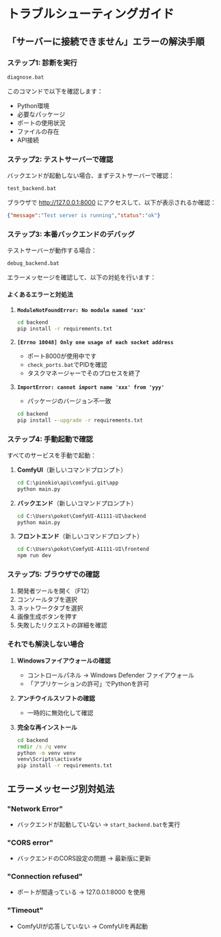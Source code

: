 # トラブルシューティングガイド

## 「サーバーに接続できません」エラーの解決手順

### ステップ1: 診断を実行

```cmd
diagnose.bat
```

このコマンドで以下を確認します：
- Python環境
- 必要なパッケージ
- ポートの使用状況
- ファイルの存在
- API接続

### ステップ2: テストサーバーで確認

バックエンドが起動しない場合、まずテストサーバーで確認：

```cmd
test_backend.bat
```

ブラウザで http://127.0.0.1:8000 にアクセスして、以下が表示されるか確認：
```json
{"message":"Test server is running","status":"ok"}
```

### ステップ3: 本番バックエンドのデバッグ

テストサーバーが動作する場合：

```cmd
debug_backend.bat
```

エラーメッセージを確認して、以下の対処を行います：

#### よくあるエラーと対処法

1. **`ModuleNotFoundError: No module named 'xxx'`**
   ```cmd
   cd backend
   pip install -r requirements.txt
   ```

2. **`[Errno 10048] Only one usage of each socket address`**
   - ポート8000が使用中です
   - `check_ports.bat`でPIDを確認
   - タスクマネージャーでそのプロセスを終了

3. **`ImportError: cannot import name 'xxx' from 'yyy'`**
   - パッケージのバージョン不一致
   ```cmd
   cd backend
   pip install --upgrade -r requirements.txt
   ```

### ステップ4: 手動起動で確認

すべてのサービスを手動で起動：

1. **ComfyUI**（新しいコマンドプロンプト）
   ```cmd
   cd C:\pinokio\api\comfyui.git\app
   python main.py
   ```

2. **バックエンド**（新しいコマンドプロンプト）
   ```cmd
   cd C:\Users\pokot\ComfyUI-A1111-UI\backend
   python main.py
   ```

3. **フロントエンド**（新しいコマンドプロンプト）
   ```cmd
   cd C:\Users\pokot\ComfyUI-A1111-UI\frontend
   npm run dev
   ```

### ステップ5: ブラウザでの確認

1. 開発者ツールを開く（F12）
2. コンソールタブを選択
3. ネットワークタブを選択
4. 画像生成ボタンを押す
5. 失敗したリクエストの詳細を確認

### それでも解決しない場合

1. **Windowsファイアウォールの確認**
   - コントロールパネル → Windows Defender ファイアウォール
   - 「アプリケーションの許可」でPythonを許可

2. **アンチウイルスソフトの確認**
   - 一時的に無効化して確認

3. **完全な再インストール**
   ```cmd
   cd backend
   rmdir /s /q venv
   python -m venv venv
   venv\Scripts\activate
   pip install -r requirements.txt
   ```

## エラーメッセージ別対処法

### "Network Error"
- バックエンドが起動していない → `start_backend.bat`を実行

### "CORS error"
- バックエンドのCORS設定の問題 → 最新版に更新

### "Connection refused"
- ポートが間違っている → 127.0.0.1:8000 を使用

### "Timeout"
- ComfyUIが応答していない → ComfyUIを再起動
